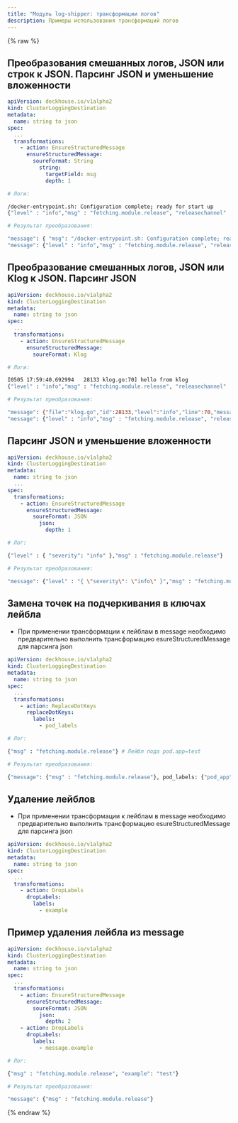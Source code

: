 ```yaml
---
title: "Модуль log-shipper: трансформации логов"
description: Примеры использования трансформаций логов
---
```


{% raw %}

## Преобразования смешанных логов, JSON или строк к JSON. Парсинг JSON и уменьшение вложенности

```yaml
apiVersion: deckhouse.io/v1alpha2
kind: ClusterLoggingDestination
metadata:
  name: string to json
spec:
  ...
  transformations:
    - action: EnsureStructuredMessage
      ensureStructuredMessage:
        soureFormat: String
          string:
            targetField: msg
            depth: 1
```

```bash
# Логи:

/docker-entrypoint.sh: Configuration complete; ready for start up
{"level" : "info","msg" : "fetching.module.release", "releasechannel" : "Stable", "time" : "2025-06-23T08:00:29Z"}

# Результат преобразования:

"message": { "msg": "/docker-entrypoint.sh: Configuration complete; ready for start up"}
"message": {"level" : "info","msg" : "fetching.module.release", "releasechannel" : "Stable", "time" : "2025-06-23T08:00:29Z"}

```

## Преобразование смешанных логов, JSON или Klog к JSON. Парсинг JSON

```yaml
apiVersion: deckhouse.io/v1alpha2
kind: ClusterLoggingDestination
metadata:
  name: string to json
spec:
  ...
  transformations:
    - action: EnsureStructuredMessage
      ensureStructuredMessage:
        soureFormat: Klog
```

```bash
# Логи:

I0505 17:59:40.692994   28133 klog.go:70] hello from klog
{"level" : "info","msg" : "fetching.module.release", "releasechannel" : "Stable", "time" : "2025-06-23T08:00:29Z"}

# Результат преобразования:

"message": {"file":"klog.go","id":28133,"level":"info","line":70,"message":"hello from klog","timestamp":"2025-05-05T17:59:40.692994Z"}
"message": {"level" : "info","msg" : "fetching.module.release", "releasechannel" : "Stable", "time" : "2025-06-23T08:00:29Z"}

```

## Парсинг JSON и уменьшение вложенности

```yaml
apiVersion: deckhouse.io/v1alpha2
kind: ClusterLoggingDestination
metadata:
  name: string to json
  ...
spec:
  transformations:
    - action: EnsureStructuredMessage
      ensureStructuredMessage:
        soureFormat: JSON
          json:
            depth: 1
```

```bash
# Лог:

{"level" : { "severity": "info" },"msg" : "fetching.module.release"}

# Результат преобразования:

"message": {"level" : "{ \"severity\": \"info\" }","msg" : "fetching.module.release"}

```

## Замена точек на подчеркивания в ключах лейбла

- При применении трансформации к лейблам в message необходимо предварительно выполнить трансформацию esureStructuredMessage для парсинга json

```yaml
apiVersion: deckhouse.io/v1alpha2
kind: ClusterLoggingDestination
metadata:
  name: string to json
spec:
  ...
  transformations:
    - action: ReplaceDotKeys
      replaceDotKeys:
        labels:
          - pod_labels
```

```bash
# Лог:

{"msg" : "fetching.module.release"} # Лейбл пода pod.app=test

# Результат преобразования:

{"message": {"msg" : "fetching.module.release"}, pod_labels: {"pod_app": "test"}}

```

## Удаление лейблов

- При применении трансформации к лейблам в message необходимо предварительно выполнить трансформацию esureStructuredMessage для парсинга json

```yaml
apiVersion: deckhouse.io/v1alpha2
kind: ClusterLoggingDestination
metadata:
  name: string to json
spec:
  ...
  transformations:
    - action: DropLabels
      dropLabels:
        labels:
          - example
```

## Пример удаления лейбла из message

```yaml
apiVersion: deckhouse.io/v1alpha2
kind: ClusterLoggingDestination
metadata:
  name: string to json
spec:
  ...
  transformations:
    - action: EnsureStructuredMessage
      ensureStructuredMessage:
        soureFormat: JSON
          json:
            depth: 2
    - action: DropLabels
      dropLabels:
        labels:
          - message.example
```

```bash
# Лог:

{"msg" : "fetching.module.release", "example": "test"}

# Результат преобразования:

"message": {"msg" : "fetching.module.release"}

```

{% endraw %}

